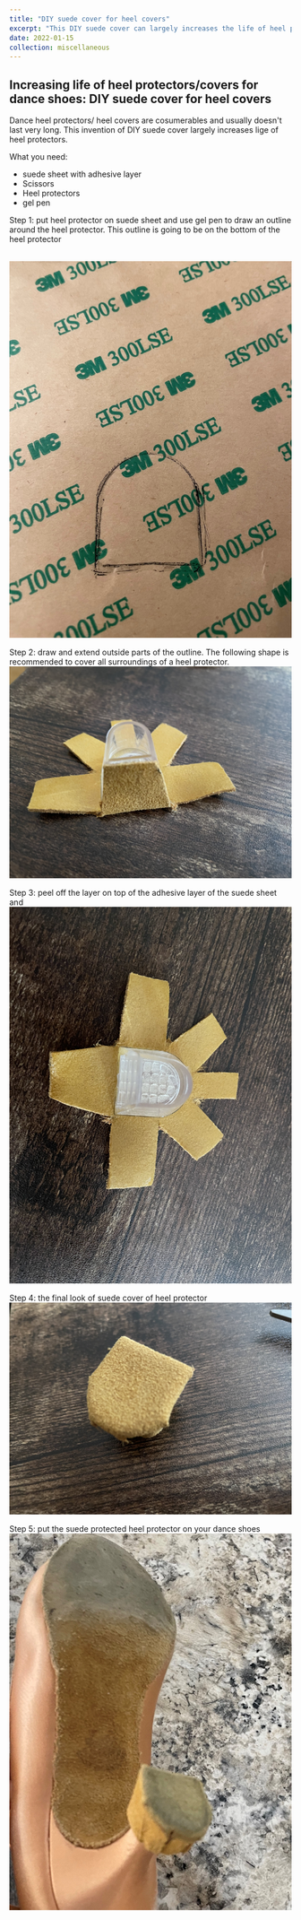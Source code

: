 ```yaml
---
title: "DIY suede cover for heel covers"
excerpt: "This DIY suede cover can largely increases the life of heel protectors/covers for dance shoes <br/><img src='/images/post_heel_cover/final_ori.jpeg'>"
date: 2022-01-15
collection: miscellaneous
---
```


Increasing life of heel protectors/covers for dance shoes: DIY suede cover for heel covers
----

Dance heel protectors/ heel covers are cosumerables and usually doesn't last very long. This invention of DIY suede cover largely increases lige of heel protectors. 

What you need: 
* suede sheet with adhesive layer
* Scissors
* Heel protectors
* gel pen


Step 1: put heel protector on suede sheet and use gel pen to draw an outline around the heel protector. This outline is going to be on the bottom of the heel protector

<br/><img src='/images/post_heel_cover/draw.jpeg'>

Step 2: draw and extend outside parts of the outline. The following shape is recommended to cover all surroundings of a heel protector. 
<br/><img src='/images/post_heel_cover/fold.jpeg'>

Step 3: peel off the layer on top of the adhesive layer of the suede sheet and 
<br/><img src='/images/post_heel_cover/glue_off.jpeg'>


Step 4: the final look of suede cover of heel protector
<br/><img src='/images/post_heel_cover/final_ori.jpeg'>


Step 5: put the suede protected heel protector on your dance shoes
<br/><img src='/images/post_heel_cover/put_on.jpeg'>